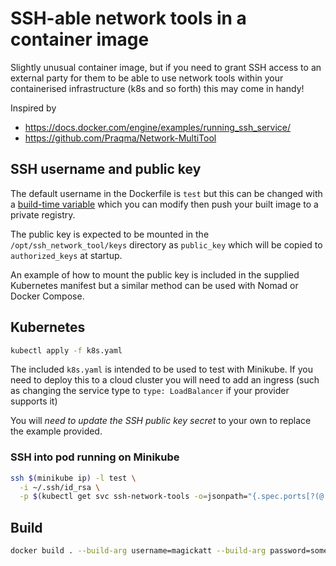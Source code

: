# SSH-able network tools in a container image

Slightly unusual container image, but if you need to grant SSH access to an external party for them to be able to use network tools within your containerised infrastructure (k8s and so forth) this may come in handy!

Inspired by
* https://docs.docker.com/engine/examples/running_ssh_service/
* https://github.com/Praqma/Network-MultiTool

## SSH username and public key

The default username in the Dockerfile is `test` but this can be changed with a [build-time variable](https://docs.docker.com/engine/reference/commandline/build/#set-build-time-variables---build-arg) which you can modify then push your built image to a private registry.

The public key is expected to be mounted in the `/opt/ssh_network_tool/keys` directory as `public_key` which will be copied to `authorized_keys` at startup.

An example of how to mount the public key is included in the supplied Kubernetes manifest but a similar method can be used with Nomad or Docker Compose.

## Kubernetes

```bash
kubectl apply -f k8s.yaml
```

The included `k8s.yaml` is intended to be used to test with Minikube. If you need to deploy this to a cloud cluster you will need to add an ingress (such as changing the service type to `type: LoadBalancer` if your provider supports it)

You will *need to update the SSH public key secret* to your own to replace the example provided.

### SSH into pod running on Minikube

```bash
ssh $(minikube ip) -l test \
  -i ~/.ssh/id_rsa \
  -p $(kubectl get svc ssh-network-tools -o=jsonpath="{.spec.ports[?(@.port==22)].nodePort}")
```

## Build

```bash
docker build . --build-arg username=magickatt --build-arg password=something
```
